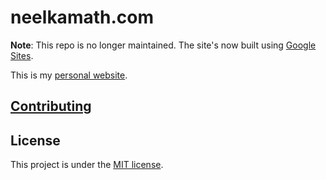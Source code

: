 # neelkamath.com

**Note**: This repo is no longer maintained. The site's now built using [Google Sites](http://sites.google.com).

This is my [personal website](https://neelkamath.com).

## [Contributing](CONTRIBUTING.md)

## License

This project is under the [MIT license](LICENSE).
